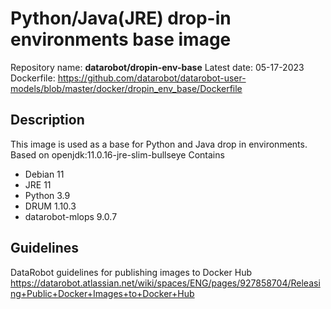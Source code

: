 # Python/Java(JRE) drop-in environments base image
Repository name: **datarobot/dropin-env-base**
Latest date: 05-17-2023
Dockerfile: https://github.com/datarobot/datarobot-user-models/blob/master/docker/dropin_env_base/Dockerfile

## Description
This image is used as a base for Python and Java drop in environments.
Based on openjdk:11.0.16-jre-slim-bullseye
Contains
* Debian 11
* JRE 11
* Python 3.9
* DRUM 1.10.3
* datarobot-mlops 9.0.7

## Guidelines
DataRobot guidelines for publishing images to Docker Hub
https://datarobot.atlassian.net/wiki/spaces/ENG/pages/927858704/Releasing+Public+Docker+Images+to+Docker+Hub
